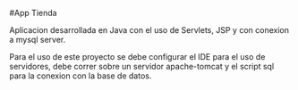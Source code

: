 #App Tienda

Aplicacion desarrollada en Java con el uso de Servlets, JSP y con conexion a mysql server.

Para el uso de este proyecto se debe configurar el IDE para el uso de servidores,
debe correr sobre un servidor apache-tomcat y el script sql para la conexion con la base de datos.
